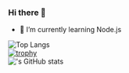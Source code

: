 ### Hi there 👋

- 🌱 I’m currently learning Node.js

![Top Langs](https://github-readme-stats.vercel.app/api/top-langs/?username=usernamedoesntexist&layout=compact) <br>
[![trophy](https://github-profile-trophy.vercel.app/?username=ryo-ma)](https://github.com/ryo-ma/github-profile-trophy) <br>
!['s GitHub stats](https://github-readme-stats.vercel.app/api?username=usernamedoesntexist&show_icons=true&theme=radical)

